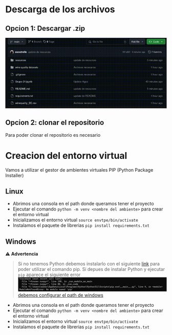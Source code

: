 # Descarga de los archivos
## Opcion 1: Descargar .zip
![Demostración del descarga](resources/output.gif)
## Opcion 2: clonar el repositorio
Para poder clonar el repositorio es necesario
# Creacion del entorno virtual
Vamos a utilizar el gestor de ambientes virtuales PIP (Python Package Installer)
## Linux
- Abrimos una consola en el path donde queramos tener el proyecto
- Ejecutar el comando `python -m venv <nombre del ambiente>` para crear el entorno virtual
- Inicializamos el entorno virtual `source envtpe/bin/activate`
- Instalamos el paquete de librerias `pip install requirements.txt`
## Windows
⚠️ **Advertencia** 
> Si no tenemos Python debemos instalarlo con el siguiente [link](https://www.python.org/downloads/) para poder utilizar
el comando pip.
> Si depues de instalar Python y ejecutar `pip` aparece el siguiente error
![](resources/readmetutorial.png) [debemos configurar el path de windows](https://www.youtube.com/watch?v=B08TNPt7a-M)

- Abrimos una consola en el path donde queramos tener el proyecto
- Ejecutar el comando `python -m venv <nombre del ambiente>` para crear el entorno virtual
- Inicializamos el entorno virtual `source envtpe/bin/activate`
- Instalamos el paquete de librerias `pip install requirements.txt`